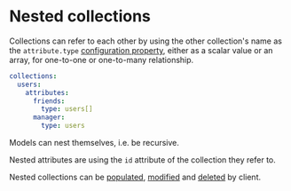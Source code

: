 # Nested collections

Collections can refer to each other by using the other collection's name as
the `attribute.type`
[configuration property](../usage/configuration.md#properties), either as a scalar
value or an array, for one-to-one or one-to-many relationship.

```yml
collections:
  users:
    attributes:
      friends:
        type: users[]
      manager:
        type: users
```

Models can nest themselves, i.e. be recursive.

Nested attributes are using the `id` attribute of the collection they refer to.

Nested collections can be
[populated](../../client/query/relations.md#populating-nested-collections),
[modified](../../client/query/relations.md#modifying-nested-collections) and
[deleted](../../client/query/relations.md#deleting-nested-collections) by client.
